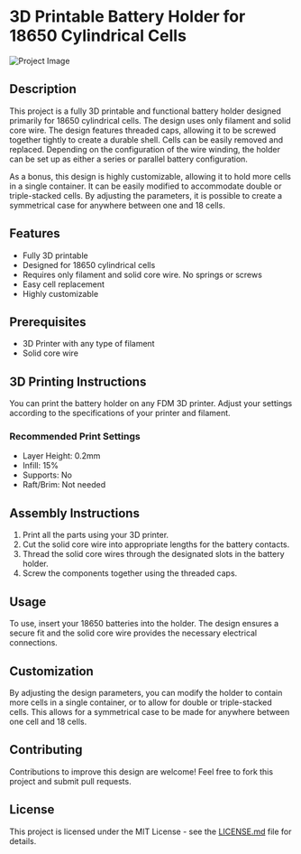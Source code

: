 # 3D Printable Battery Holder for 18650 Cylindrical Cells

![Project Image](/path/to/image.jpg)

## Description

This project is a fully 3D printable and functional battery holder designed primarily for 18650 cylindrical cells. The
design uses only filament and solid core wire. The design features threaded caps, allowing it to be screwed together
tightly to create a durable shell. Cells can be easily removed and replaced. Depending on the configuration of the wire
winding, the holder can be set up as either a series or parallel battery configuration.

As a bonus, this design is highly customizable, allowing it to hold more cells in a single container. It can be easily
modified to accommodate double or triple-stacked cells. By adjusting the parameters, it is possible to create a
symmetrical case for anywhere between one and 18 cells.

## Features

-   Fully 3D printable
-   Designed for 18650 cylindrical cells
-   Requires only filament and solid core wire. No springs or screws
-   Easy cell replacement
-   Highly customizable

## Prerequisites

-   3D Printer with any type of filament
-   Solid core wire

## 3D Printing Instructions

You can print the battery holder on any FDM 3D printer. Adjust your settings according to the specifications of your
printer and filament.

### Recommended Print Settings

-   Layer Height: 0.2mm
-   Infill: 15%
-   Supports: No
-   Raft/Brim: Not needed

## Assembly Instructions

1. Print all the parts using your 3D printer.
2. Cut the solid core wire into appropriate lengths for the battery contacts.
3. Thread the solid core wires through the designated slots in the battery holder.
4. Screw the components together using the threaded caps.

## Usage

To use, insert your 18650 batteries into the holder. The design ensures a secure fit and the solid core wire provides
the necessary electrical connections.

## Customization

By adjusting the design parameters, you can modify the holder to contain more cells in a single container, or to allow
for double or triple-stacked cells. This allows for a symmetrical case to be made for anywhere between one cell and 18
cells.

## Contributing

Contributions to improve this design are welcome! Feel free to fork this project and submit pull requests.

## License

This project is licensed under the MIT License - see the [LICENSE.md](LICENSE.md) file for details.

